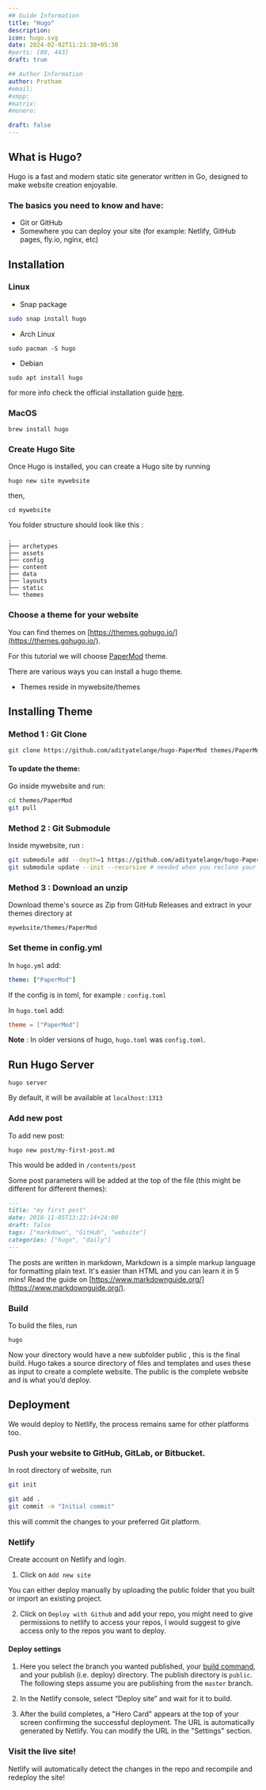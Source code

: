 ```yaml
---
## Guide Information
title: "Hugo"
description:
icon: hugo.svg
date: 2024-02-02T11:23:38+05:30
#ports: [80, 443]
draft: true

## Author Information
author: Pratham
#email:
#xmpp:
#matrix:
#monero:

draft: false
---
```


## What is Hugo?

Hugo is a fast and modern static site generator written in Go, designed to make website creation enjoyable.

### The basics you need to know and have:

- Git or GitHub
- Somewhere you can deploy your site (for example: Netlify, GitHub pages, fly.io, nginx, etc)

## Installation

### Linux

- Snap package

```bash
sudo snap install hugo
```

- Arch Linux

```
sudo pacman -S hugo
```

- Debian

```
sudo apt install hugo
```

for more info check the official installation guide [here](https://gohugo.io/installation/linux/).

### MacOS

```
brew install hugo
```

### Create Hugo Site

Once Hugo is installed, you can create a Hugo site by running

```
hugo new site mywebsite
```

then,

```
cd mywebsite
```

You folder structure should look like this :

```
.
├── archetypes
├── assets
├── config
├── content
├── data
├── layouts
├── static
└── themes
```

### Choose a theme for your website

You can find themes on [https://themes.gohugo.io/](https://themes.gohugo.io/).

For this tutorial we will choose [PaperMod](https://themes.gohugo.io/themes/hugo-papermod/) theme.

There are various ways you can install a hugo theme.

- Themes reside in mywebsite/themes

## Installing Theme

### Method 1 : Git Clone

```bash
git clone https://github.com/adityatelange/hugo-PaperMod themes/PaperMod --depth=1
```

#### To update the theme:

Go inside mywebsite and run:

```bash
cd themes/PaperMod
git pull
```

### Method 2 : Git Submodule

Inside mywebsite, run :

```bash
git submodule add --depth=1 https://github.com/adityatelange/hugo-PaperMod.git themes/PaperMod
git submodule update --init --recursive # needed when you reclone your repo (submodules may not get cloned automatically)
```

### Method 3 : Download an unzip

Download theme's source as Zip from GitHub Releases and extract in your themes directory at

```
mywebsite/themes/PaperMod
```

### Set theme in config.yml

In `hugo.yml` add:

```yml
theme: ["PaperMod"]
```

If the config is in toml, for example : `config.toml`

In `hugo.toml` add:

```toml
theme = ["PaperMod"]
```

**Note** : In older versions of hugo, `hugo.toml` was `config.toml`.

## Run Hugo Server

```
hugo server
```

By default, it will be available at `localhost:1313`

### Add new post

To add new post:

```
hugo new post/my-first-post.md
```

This would be added in `/contents/post`

Some post parameters will be added at the top of the file (this might be different for different themes):

```markdown
---
title: "my first post"
date: 2018-11-05T13:22:14+24:00
draft: false
tags: ["markdown", "GitHub", "website"]
categories: ["hugo", "daily"]
---
```

The posts are written in markdown, Markdown is a simple markup language for formatting plain text. It's easier than HTML and you can learn it in 5 mins! Read the guide on [https://www.markdownguide.org/](https://www.markdownguide.org/).

### Build

To build the files, run

```
hugo
```

Now your directory would have a new subfolder public , this is the final build. Hugo takes a source directory of files and templates and uses these as input to create a complete website. The public is the complete website and is what you’d deploy.

## Deployment

We would deploy to Netlify, the process remains same for other platforms too.

### Push your website to GitHub, GitLab, or Bitbucket.

In root directory of website, run

```bash
git init

git add .
git commit -m "Initial commit"
```

this will commit the changes to your preferred Git platform.

### Netlify

Create account on Netlify and login.

1. Click on `Add new site`

You can either deploy manually by uploading the public folder that you built or import an existing project.

2. Click on `Deploy with Github` and add your repo, you might need to give permissions to netlify to access your repos, I would suggest to give access only to the repos you want to deploy.

#### Deploy settings

1. Here you select the branch you wanted published, your [build command](https://gohugo.io/getting-started/usage/#the-hugo-command), and your publish (i.e. deploy) directory. The publish directory is `public`. The following steps assume you are publishing from the `master` branch.

2. In the Netlify console, select “Deploy site” and wait for it to build.

3. After the build completes, a "Hero Card" appears at the top of your screen confirming the successful deployment. The URL is automatically generated by Netlify. You can modify the URL in the "Settings" section.

### Visit the live site!

Netlify will automatically detect the changes in the repo and recompile and redeploy the site!
